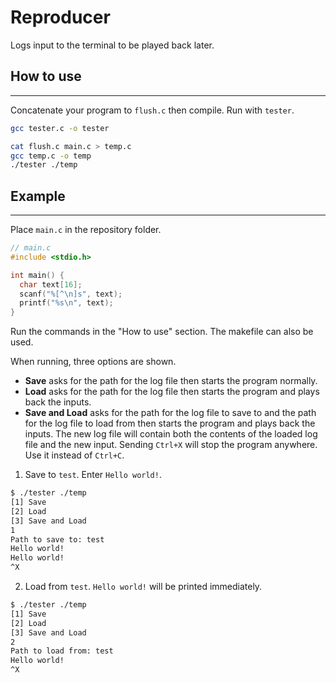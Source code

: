 # Reproducer

Logs input to the terminal to be played back later.

## How to use

---

Concatenate your program to `flush.c` then compile. Run with `tester`.

```bash
gcc tester.c -o tester

cat flush.c main.c > temp.c
gcc temp.c -o temp
./tester ./temp
```

## Example

---

Place `main.c` in the repository folder.

```c
// main.c
#include <stdio.h>

int main() {
  char text[16];
  scanf("%[^\n]s", text);
  printf("%s\n", text);
}
```

Run the commands in the "How to use" section. The makefile can also be used.

When running, three options are shown.

- **Save** asks for the path for the log file then starts the program normally.
- **Load** asks for the path for the log file then starts the program and plays back the inputs.
- **Save and Load** asks for the path for the log file to save to and the path for the log file to load from then starts the program and plays back the inputs. The new log file will contain both the contents of the loaded log file and the new input.
  Sending `Ctrl+X` will stop the program anywhere. Use it instead of `Ctrl+C`.

1. Save to `test`. Enter `Hello world!`.

```bash
$ ./tester ./temp
[1] Save
[2] Load
[3] Save and Load
1
Path to save to: test
Hello world!
Hello world!
^X
```

2. Load from `test`. `Hello world!` will be printed immediately.

```bash
$ ./tester ./temp
[1] Save
[2] Load
[3] Save and Load
2
Path to load from: test
Hello world!
^X
```
